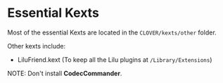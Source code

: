 # Essential Kexts

Most of the essential Kexts are located in the `CLOVER/kexts/other` folder.

Other kexts include:
- LiluFriend.kext (To keep all the Lilu plugins at `/Library/Extensions`)

NOTE: Don't install **CodecCommander**.
